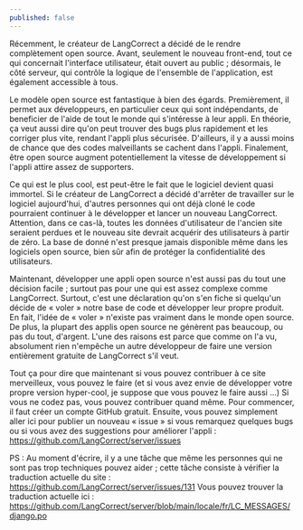 ```yaml
---
published: false
---
```

Récemment, le créateur de LangCorrect a décidé de le rendre complètement open source. Avant, seulement le nouveau front-end, tout ce qui concernait l'interface utilisateur, était ouvert au public ; désormais, le côté serveur, qui contrôle la logique de l'ensemble de l'application, est également accessible à tous.

Le modèle open source est fantastique à bien des égards. Premièrement, il permet aux développeurs, en particulier ceux qui sont indépendants, de beneficier de l'aide de tout le monde qui s'intéresse à leur appli. En théorie, ça veut aussi dire qu'on peut trouver des bugs plus rapidement et les corriger plus vite, rendant l'appli plus sécurisée. D'ailleurs, il y a aussi moins de chance que des codes malveillants se cachent dans l'appli. Finalement, être open source augment potentiellement la vitesse de développement si l'appli attire assez de supporters.

Ce qui est le plus cool, est peut-être le fait que le logiciel devient quasi immortel. Si le créateur de LangCorrect a décidé d'arrêter de travailler sur le logiciel aujourd'hui, d'autres personnes qui ont déjà cloné le code pourraient continuer à le développer et lancer un nouveau LangCorrect. Attention, dans ce cas-là, toutes les données d'utilisateur de l'ancien site seraient perdues et le nouveau site devrait acquérir des utilisateurs à partir de zéro. La base de donné n'est presque jamais disponible même dans les logiciels open source, bien sûr afin de protéger la confidentialité des utilisateurs.

Maintenant, développer une appli open source n'est aussi pas du tout une décision facile ; surtout pas pour une qui est assez complexe comme LangCorrect. Surtout, c'est une déclaration qu'on s'en fiche si quelqu'un décide de « voler » notre base de code et développer leur propre produit. En fait, l'idée de « voler » n'existe pas vraiment dans le monde open source. De plus, la plupart des applis open source ne génèrent pas beaucoup, ou pas du tout, d'argent. L'une des raisons est parce que comme on l'a vu, absolument rien n'empêche un autre développeur de faire une version entièrement gratuite de LangCorrect s'il veut.

Tout ça pour dire que maintenant si vous pouvez contribuer à ce site merveilleux, vous pouvez le faire (et si vous avez envie de développer votre propre version hyper-cool, je suppose que vous pouvez le faire aussi ...) Si vous ne codez pas, vous pouvez contribuer quand même. Pour commencer, il faut créer un compte GitHub gratuit. Ensuite, vous pouvez simplement aller ici pour publier un nouveau « issue » si vous remarquez quelques bugs ou si vous avez des suggestions pour améliorer l'appli : https://github.com/LangCorrect/server/issues

PS : Au moment d'écrire, il y a une tâche que même les personnes qui ne sont pas trop techniques pouvez aider ; cette tâche consiste à vérifier la traduction actuelle du site : https://github.com/LangCorrect/server/issues/131 Vous pouvez trouver la traduction actuelle ici : https://github.com/LangCorrect/server/blob/main/locale/fr/LC_MESSAGES/django.po
